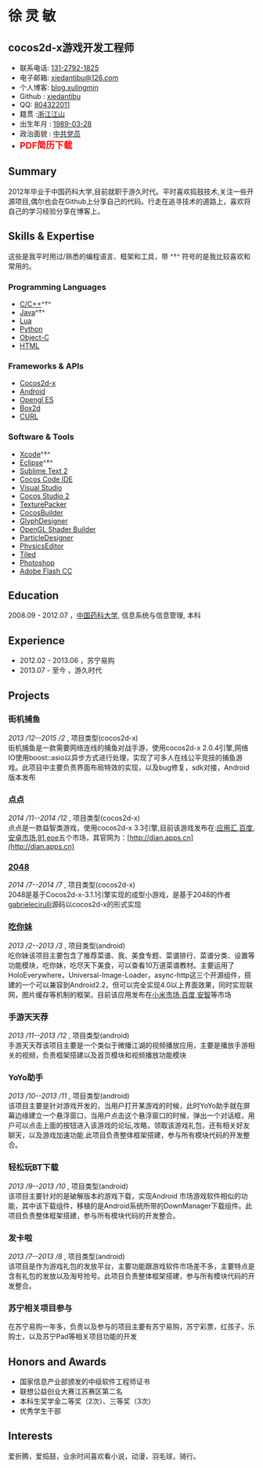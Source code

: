 徐 灵 敏
=============

cocos2d-x游戏开发工程师
-----------------------

- 联系电话: [131-2792-1825](tel://131-2792-1825)
- 电子邮箱: <xiedantibu@126.com>
- 个人博客: [blog.xulingmin](http://blog.xulingmin.com)
- Github : [xiedantibu](http://github.com/xiedantibu) 
- QQ: [804322011]()	
- 籍贯 :[浙江江山]()
- 出生年月 : [1989-03-28]()
- 政治面貌 : [中共党员]()
- <a href="./resume_xlm.pdf" style="font-size: 18px;color: RED;font-weight: bold;text-decoration: none;margin-top:2px;text-align:center;">PDF简历下载</a> 


Summary
-------

2012年毕业于中国药科大学,目前就职于游久时代。平时喜欢捣鼓技术,关注一些开源项目,偶尔也会在Github上分享自己的代码。行走在追寻技术的道路上，喜欢将自己的学习经验分享在博客上。


Skills & Expertise
------------------
这些是我平时用过/熟悉的编程语言、框架和工具，带 ^†^ 符号的是我比较喜欢和常用的。

### Programming Languages

- [C/C++]()^†^
- [Java]()^†^
- [Lua]()
- [Python]()
- [Object-C]()
- [HTML]()

### Frameworks & APIs

-	[Cocos2d-x](http://cn.cocos2d-x.org/)
-	[Android](http://wear.techbrood.com/guide/index.html)
-	[Opengl ES]()
-	[Box2d]()
-	[CURL](http://curl.haxx.se/)

### Software & Tools

-	[Xcode]()^†^
-	[Eclipse]()^†^
-	[Sublime Text 2]()
-	[Cocos Code IDE]()
-	[Visual Studio]()
-	[Cocos Studio 2]()
-	[TexturePacker]()
-	[CocosBuilder]()
-	[GlyphDesigner]()
-	[OpenGL Shader Builder]()
-	[ParticleDesigner]()
-	[PhysicsEditor]()
-	[Tiled]()
-	[Photoshop]()
-	[Adobe Flash CC]()

Education
---------
2008.09 - 2012.07 ，[中国药科大学](http://www.cpu.edu.cn/), 信息系统与信息管理, 本科

Experience
---------
-	2012.02 - 2013.06 ，苏宁易购
-	2013.07 - 至今 ，游久时代


Projects
-------------

###	**街机捕鱼**

*2013 /12--2015 /2* ,  项目类型(cocos2d-x)  
街机捕鱼是一款需要网络连线的捕鱼对战手游，使用cocos2d-x 2.0.4引擎,网络IO使用boost::asio以异步方式进行处理，实现了可多人在线公平竞技的捕鱼游戏。此项目中主要负责界面布局特效的实现，以及bug修复，sdk对接，Android版本发布  

###	**点点**  
*2014 /11--2014 /12* ,	  项目类型(cocos2d-x)  
点点是一款益智类游戏，使用cocos2d-x 3.3引擎,目前该游戏发布在:[应用汇](http://www.appchina.com/app/com.xlm.pushdice),[百度](http://shouji.baidu.com/game/item?docid=7331179&from=as),[安卓市场](http://apk.hiapk.com/appinfo/com.xlm.pushdice/1),[91](http://apk.91.com/Soft/Android/com.xlm.pushdice-1-1.0.0.html),[eoe](http://www.eoemarket.com/game/381906.html)五个市场，其官网为：[http://dian.apps.cn](http://dian.apps.cn)

###	**[2048](https://github.com/xiedantibu/2048-cocos2d-x-3.1.1)**
*2014 /7--2014 /7* ,	  项目类型(cocos2d-x)  
2048是基于Cocos2d-x-3.1.1引擎实现的成型小游戏，是基于2048的作者[gabrielecirulli](https://github.com/gabrielecirulli/2048)源码以cocos2d-x的形式实现

### **[吃你妹](https://github.com/xiedantibu/chinimei)** 
*2013 /2--2013 /3* ,	  项目类型(android)  
吃你妹该项目主要包含了推荐菜谱、我、美食专题、菜谱排行、菜谱分类、设置等功能模块，吃你妹，吃尽天下美食，可以查看10万道菜谱教材。主要运用了HoloEverywhere，Universal-Image-Loader，async-http这三个开源组件，搭建的一个可以兼容到Android2.2，但可以完全实现4.0以上界面效果，同时实现联网，图片缓存等机制的框架。目前该应用发布在[小米市场](http://app.xiaomi.com/detail/27141),[百度](http://as.baidu.com/a/item?docid=2719072&pre=web_am_se),[安智](http://www.anzhi.com/soft_738248.html)等市场

###	**手游天天荐**
*2013 /11--2013 /12* ,	  项目类型(android)  
手游天天荐该项目主要是一个类似于微播江湖的视频播放应用，主要是播放手游相关的视频，负责框架搭建以及首页模块和视频播放功能模块

###	**YoYo助手**
*2013 /10--2013 /11* ,	  项目类型(android)  
该项目主要是针对游戏开发的，当用户打开某游戏的时候，此时YoYo助手就在屏幕边缘建立一个悬浮窗口，当用户点击这个悬浮窗口的时候，弹出一个对话框，用户可以点击上面的按钮进入该游戏的论坛,攻略，领取该游戏礼包，还有相关好友聊天，以及游戏加速功能.此项目负责整体框架搭建，参与所有模块代码的开发整合。

###	**轻松玩BT下载**
*2013 /9--2013 /10* ,	  项目类型(android)  
该项目主要针对的是破解版本的游戏下载，实现Android 市场游戏软件相似的功能，其中该下载组件，移植的是Android系统所带的DownManager下载组件。此项目负责整体框架搭建，参与所有模块代码的开发整合。

### **发卡啦**
*2013 /7--2013 /8* ,	  项目类型(android)  
该项目是作为游戏礼包的发放平台，主要功能跟游戏软件市场差不多，主要特点是含有礼包的发放以及淘号抢号。此项目负责整体框架搭建，参与所有模块代码的开发整合。

### **苏宁相关项目参与**
在苏宁易购一年多，负责以及参与的项目主要有苏宁易购，苏宁彩票，红孩子，乐购士，以及苏宁Pad等相关项目功能的开发


Honors and Awards
-----------------

-	国家信息产业部颁发的中级软件工程师证书
-	联想公益创业大赛江苏赛区第二名
-	本科生奖学金二等奖（2次）、三等奖（3次）
-	优秀学生干部

Interests
---------

爱折腾，爱捣鼓，业余时间喜欢看小说，动漫，羽毛球，骑行。

